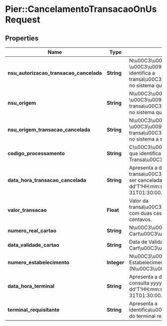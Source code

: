 # Pier::CancelamentoTransacaoOnUsRequest

## Properties
Name | Type | Description | Notes
------------ | ------------- | ------------- | -------------
**nsu_autorizacao_transacao_cancelada** | **String** | N\u00C3\u00BAmero Sequencial \u00C3\u009Anico do HOST que identifica a transa\u00C3\u00A7\u00C3\u00A3o no sistema que autorizou. | 
**nsu_origem** | **String** | N\u00C3\u00BAmero Sequencial \u00C3\u009Anico que identifica a transa\u00C3\u00A7\u00C3\u00A3o no sistema que a originou. | 
**nsu_origem_transacao_cancelada** | **String** | N\u00C3\u00BAmero Sequencial \u00C3\u009Anico que identifica a transa\u00C3\u00A7\u00C3\u00A3o no sistema a ser cancelada. | 
**codigo_processamento** | **String** | C\u00C3\u00B3digo de Processamento que identifica o Tipo da Transa\u00C3\u00A7\u00C3\u00A3o. | 
**data_hora_transacao_cancelada** | **String** | Apresenta a data e hora local da transa\u00C3\u00A7\u00C3\u00A3o a ser cancelada yyyy-MM-dd&#39;T&#39;HH:mm:ss.SSSZ. Ex: 2000-10-31T01:30:00.000-05:00 | 
**valor_transacao** | **Float** | Valor da transa\u00C3\u00A7\u00C3\u00A3o com duas casas decimais para os centavos. | 
**numero_real_cartao** | **String** | N\u00C3\u00BAmero Real do Cart\u00C3\u00A3o. | 
**data_validade_cartao** | **String** | Data de Validade do Cart\u00C3\u00A3o. Ex: AAMM | 
**numero_estabelecimento** | **Integer** | N\u00C3\u00BAmero do Estabelecimento (N\u00C3\u00BAmero+DV). | 
**data_hora_terminal** | **String** | Apresenta a data e hora local da consulta yyyy-MM-dd&#39;T&#39;HH:mm:ss.SSSZ. Ex: 2000-10-31T01:30:00.000-05:00 | 
**terminal_requisitante** | **String** | Apresenta a identifica\u00C3\u00A7\u00C3\u00A3o do terminal requisitante | 


